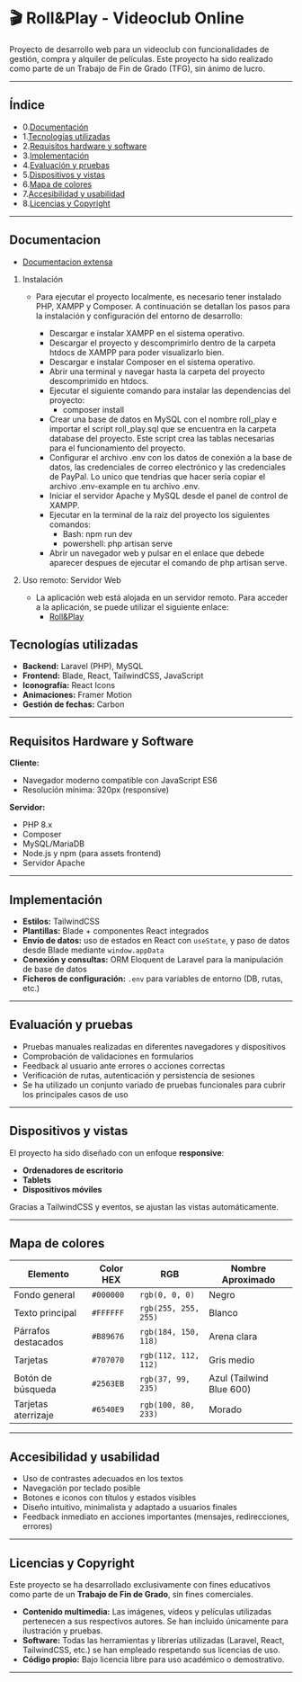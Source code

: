 # 🎬 Roll&Play - Videoclub Online

Proyecto de desarrollo web para un videoclub con funcionalidades de gestión, compra y alquiler de películas. Este proyecto ha sido realizado como parte de un Trabajo de Fin de Grado (TFG), sin ánimo de lucro.

---

## Índice

- 0.[Documentación](#documentacion)
- 1.[Tecnologías utilizadas](#tecnologías-utilizadas)
- 2.[Requisitos hardware y software](#requisitos-hardware-y-software)
- 3.[Implementación](#implementación)
- 4.[Evaluación y pruebas](#evaluación-y-pruebas)
- 5.[Dispositivos y vistas](#dispositivos-y-vistas)
- 6.[Mapa de colores](#mapa-de-colores)
- 7.[Accesibilidad y usabilidad](#accesibilidad-y-usabilidad)
- 8.[Licencias y Copyright](#licencias-y-copyright)

---
## Documentacion
- [Documentacion extensa](https://github.com/Juan-GR123/TFG/blob/main/Documentacion/Documentaci%C3%B3n%20del%20Proyecto.pdf)

1. Instalación
    - Para ejecutar el proyecto localmente, es necesario tener instalado PHP, XAMPP y Composer. A continuación se detallan los pasos para la instalación y configuración del entorno de desarrollo:

        - Descargar e instalar XAMPP en el sistema operativo.
        - Descargar el proyecto y descomprimirlo dentro de la carpeta htdocs de XAMPP para poder visualizarlo bien.
        - Descargar e instalar Composer en el sistema operativo.
        - Abrir una terminal y navegar hasta la carpeta del proyecto descomprimido en htdocs.
        - Ejecutar el siguiente comando para instalar las dependencias del proyecto:
            - composer install
        - Crear una base de datos en MySQL con el nombre roll_play e importar el script roll_play.sql que se encuentra en la carpeta database del proyecto. Este script crea las tablas necesarias para el funcionamiento del proyecto.
        - Configurar el archivo .env con los datos de conexión a la base de datos, las credenciales de correo electrónico y las credenciales de PayPal. Lo unico que tendrias que hacer sería copiar el archivo .env-example en tu archivo .env.
        - Iniciar el servidor Apache y MySQL desde el panel de control de XAMPP.
        -  Ejecutar en la terminal de la raiz del proyecto los siguientes comandos:
            - Bash: npm run dev
            - powershell: php artisan serve
        - Abrir un navegador web y pulsar en el enlace que debede aparecer despues de ejecutar el comando de php artisan serve.

2. Uso remoto:  Servidor Web
    - La aplicación web está alojada en un servidor remoto. Para acceder a la aplicación, se puede utilizar el siguiente enlace:
        - [Roll&Play](https://rollplay.infinityfreeapp.com/)


## Tecnologías utilizadas

- **Backend:** Laravel (PHP), MySQL
- **Frontend:** Blade, React, TailwindCSS, JavaScript
- **Iconografía:** React Icons
- **Animaciones:** Framer Motion
- **Gestión de fechas:** Carbon

---

## Requisitos Hardware y Software

**Cliente:**

- Navegador moderno compatible con JavaScript ES6
- Resolución mínima: 320px (responsive)

**Servidor:**

- PHP 8.x
- Composer
- MySQL/MariaDB
- Node.js y npm (para assets frontend)
- Servidor Apache

---

## Implementación

- **Estilos:** TailwindCSS
- **Plantillas:** Blade + componentes React integrados
- **Envío de datos:** uso de estados en React con `useState`, y paso de datos desde Blade mediante `window.appData`
- **Conexión y consultas:** ORM Eloquent de Laravel para la manipulación de base de datos
- **Ficheros de configuración:** `.env` para variables de entorno (DB, rutas, etc.)

---

## Evaluación y pruebas

- Pruebas manuales realizadas en diferentes navegadores y dispositivos
- Comprobación de validaciones en formularios
- Feedback al usuario ante errores o acciones correctas
- Verificación de rutas, autenticación y persistencia de sesiones
- Se ha utilizado un conjunto variado de pruebas funcionales para cubrir los principales casos de uso

---

## Dispositivos y vistas

El proyecto ha sido diseñado con un enfoque **responsive**:

- **Ordenadores de escritorio**
- **Tablets**
- **Dispositivos móviles**

Gracias a TailwindCSS y eventos, se ajustan las vistas automáticamente.

---

## Mapa de colores

| Elemento             | Color HEX | RGB              | Nombre Aproximado |
|----------------------|-----------|------------------|-------------------|
| Fondo general        | `#000000` | `rgb(0, 0, 0)`    | Negro             |
| Texto principal      | `#FFFFFF` | `rgb(255, 255, 255)` | Blanco         |
| Párrafos destacados  | `#B89676` | `rgb(184, 150, 118)` | Arena clara    |
| Tarjetas             | `#707070` | `rgb(112, 112, 112)` | Gris medio     |
| Botón de búsqueda    | `#2563EB` | `rgb(37, 99, 235)` | Azul (Tailwind Blue 600) |
| Tarjetas aterrizaje   | `#6540E9` | `rgb(100, 80, 233) `| Morado        |

---

## Accesibilidad y usabilidad

- Uso de contrastes adecuados en los textos
- Navegación por teclado posible
- Botones e iconos con títulos y estados visibles
- Diseño intuitivo, minimalista y adaptado a usuarios finales
- Feedback inmediato en acciones importantes (mensajes, redirecciones, errores)

---

## Licencias y Copyright

Este proyecto se ha desarrollado exclusivamente con fines educativos como parte de un **Trabajo de Fin de Grado**, sin fines comerciales.

- **Contenido multimedia:** Las imágenes, vídeos y películas utilizadas pertenecen a sus respectivos autores. Se han incluido únicamente para ilustración y pruebas.
- **Software:** Todas las herramientas y librerías utilizadas (Laravel, React, TailwindCSS, etc.) se han empleado respetando sus licencias de uso.
- **Código propio:** Bajo licencia libre para uso académico o demostrativo.

---

